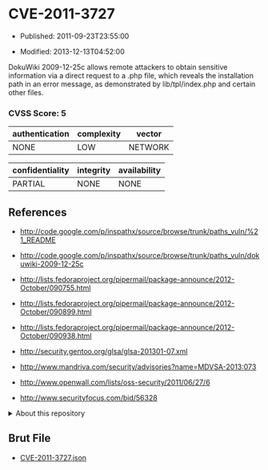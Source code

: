 # CVE-2011-3727

- Published: 2011-09-23T23:55:00

- Modified: 2013-12-13T04:52:00

DokuWiki 2009-12-25c allows remote attackers to obtain sensitive information via a direct request to a .php file, which reveals the installation path in an error message, as demonstrated by lib/tpl/index.php and certain other files.

### CVSS Score: **5**

| authentication | complexity | vector |
| --- | --- | --- |
| NONE | LOW | NETWORK |

| confidentiality | integrity | availability |
| --- | --- | --- |
| PARTIAL | NONE | NONE |

## References

* http://code.google.com/p/inspathx/source/browse/trunk/paths_vuln/%21_README

* http://code.google.com/p/inspathx/source/browse/trunk/paths_vuln/dokuwiki-2009-12-25c

* http://lists.fedoraproject.org/pipermail/package-announce/2012-October/090755.html

* http://lists.fedoraproject.org/pipermail/package-announce/2012-October/090899.html

* http://lists.fedoraproject.org/pipermail/package-announce/2012-October/090938.html

* http://security.gentoo.org/glsa/glsa-201301-07.xml

* http://www.mandriva.com/security/advisories?name=MDVSA-2013:073

* http://www.openwall.com/lists/oss-security/2011/06/27/6

* http://www.securityfocus.com/bid/56328

<details>
<summary>About this repository</summary> 

  This repository is part of the project [Live Hack CVE](https://github.com/Live-Hack-CVE). Main website can be found [www.live-hack.org](https://www.live-hack.org) 
  
  Made by [Sn0wAlice](https://github.com/Sn0wAlice) for the people that care about security and need to have a feed of the latest CVEs. Hope you enjoy it, don't forget to star the repo and follow me on [Twitter](https://twitter.com/Sn0wAlice) and [Github](https://github.com/Sn0wAlice). And that is my [personnal website](https://www.alice-snow.me/)

  - [Home Page](https://github.com/Live-Hack-CVE)
  - [Framework](https://github.com/Live-Hack-CVE/cve-framework)
  - [CVE database](https://github.com/Live-Hack-CVE/full_database)
  - [Changelog](https://github.com/Live-Hack-CVE/Changelog)
</details>

## Brut File

* [CVE-2011-3727.json](https://raw.githubusercontent.com/Live-Hack-CVE/full_database/main/cves/2011/CVE-2011-3727.json)

